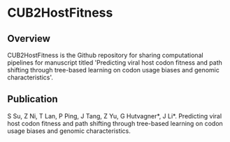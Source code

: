 # CUB2HostFitness

## Overview

CUB2HostFitness is the Github repository for sharing computational pipelines for manuscript titled 'Predicting viral host codon fitness and path shifting through tree-based learning on codon usage biases and genomic characteristics'.


## Publication

S Su, Z Ni, T Lan, P Ping, J Tang, Z Yu, G Hutvagner*, J Li*. Predicting viral host codon fitness and path shifting through tree-based learning on codon usage biases and genomic characteristics.
